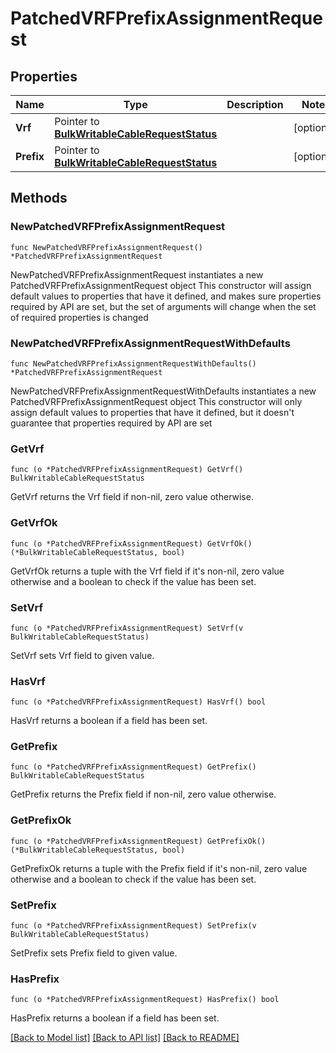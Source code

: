 # PatchedVRFPrefixAssignmentRequest

## Properties

Name | Type | Description | Notes
------------ | ------------- | ------------- | -------------
**Vrf** | Pointer to [**BulkWritableCableRequestStatus**](BulkWritableCableRequestStatus.md) |  | [optional] 
**Prefix** | Pointer to [**BulkWritableCableRequestStatus**](BulkWritableCableRequestStatus.md) |  | [optional] 

## Methods

### NewPatchedVRFPrefixAssignmentRequest

`func NewPatchedVRFPrefixAssignmentRequest() *PatchedVRFPrefixAssignmentRequest`

NewPatchedVRFPrefixAssignmentRequest instantiates a new PatchedVRFPrefixAssignmentRequest object
This constructor will assign default values to properties that have it defined,
and makes sure properties required by API are set, but the set of arguments
will change when the set of required properties is changed

### NewPatchedVRFPrefixAssignmentRequestWithDefaults

`func NewPatchedVRFPrefixAssignmentRequestWithDefaults() *PatchedVRFPrefixAssignmentRequest`

NewPatchedVRFPrefixAssignmentRequestWithDefaults instantiates a new PatchedVRFPrefixAssignmentRequest object
This constructor will only assign default values to properties that have it defined,
but it doesn't guarantee that properties required by API are set

### GetVrf

`func (o *PatchedVRFPrefixAssignmentRequest) GetVrf() BulkWritableCableRequestStatus`

GetVrf returns the Vrf field if non-nil, zero value otherwise.

### GetVrfOk

`func (o *PatchedVRFPrefixAssignmentRequest) GetVrfOk() (*BulkWritableCableRequestStatus, bool)`

GetVrfOk returns a tuple with the Vrf field if it's non-nil, zero value otherwise
and a boolean to check if the value has been set.

### SetVrf

`func (o *PatchedVRFPrefixAssignmentRequest) SetVrf(v BulkWritableCableRequestStatus)`

SetVrf sets Vrf field to given value.

### HasVrf

`func (o *PatchedVRFPrefixAssignmentRequest) HasVrf() bool`

HasVrf returns a boolean if a field has been set.

### GetPrefix

`func (o *PatchedVRFPrefixAssignmentRequest) GetPrefix() BulkWritableCableRequestStatus`

GetPrefix returns the Prefix field if non-nil, zero value otherwise.

### GetPrefixOk

`func (o *PatchedVRFPrefixAssignmentRequest) GetPrefixOk() (*BulkWritableCableRequestStatus, bool)`

GetPrefixOk returns a tuple with the Prefix field if it's non-nil, zero value otherwise
and a boolean to check if the value has been set.

### SetPrefix

`func (o *PatchedVRFPrefixAssignmentRequest) SetPrefix(v BulkWritableCableRequestStatus)`

SetPrefix sets Prefix field to given value.

### HasPrefix

`func (o *PatchedVRFPrefixAssignmentRequest) HasPrefix() bool`

HasPrefix returns a boolean if a field has been set.


[[Back to Model list]](../README.md#documentation-for-models) [[Back to API list]](../README.md#documentation-for-api-endpoints) [[Back to README]](../README.md)


